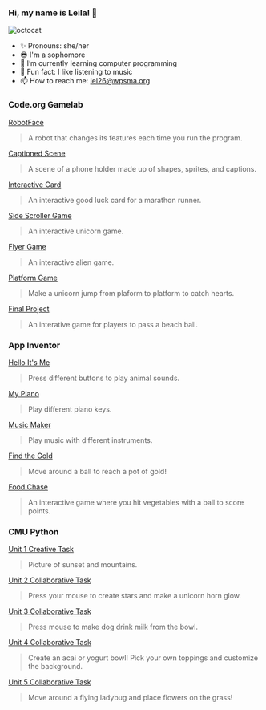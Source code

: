 ### Hi, my name is Leila! 👋
![octocat](https://github.com/leilale1/leilale1/assets/146843642/ff8ab0a1-67b0-448d-85d0-82d92e35c908)
- ✨ Pronouns: she/her
- 😎 I'm a sophomore
- 🌱 I’m currently learning computer programming
- 🎈 Fun fact: I like listening to music
- 📫 How to reach me: lel26@wpsma.org

### Code.org Gamelab
[RobotFace](https://leilale1.github.io/Robot/)
> A robot that changes its features each time you run the program.

[Captioned Scene](https://studio.code.org/projects/gamelab/CJI6hdbIkXggWSM4lRxoaaju8C2eR3XFOvOiEwwuaJA/)
> A scene of a phone holder made up of shapes, sprites, and captions.

[Interactive Card](https://studio.code.org/projects/gamelab/WLtimgAHOvPmgIWHQn1tpb5C016SHSwynm1TUQ6TU2c/)
> An interactive good luck card for a marathon runner.

[Side Scroller Game](https://studio.code.org/projects/gamelab/AX_RYeTWfZvK_srDEFhY6UFnO8Ha5jvWae1XYMq4elE/)
> An interactive unicorn game.

[Flyer Game](https://studio.code.org/projects/gamelab/xgF-kIbRko6TKXyLD9ihVOXpOLjZZyhZbZeaoIpD3Po/)
> An interactive alien game.

[Platform Game](https://studio.code.org/projects/gamelab/qWjKkwxvz5fPvt1G-k95DCf-L9nfRGNaERd97Ov_cOc/)
> Make a unicorn jump from plaform to platform to catch hearts.

[Final Project](https://studio.code.org/projects/gamelab/XmSkOugc5kEoQ9Va-UU-8Fdt3fX9ScVP4vbFFWMw5Kk/)
> An interative game for players to pass a beach ball.

### App Inventor
[Hello It's Me](https://gallery.appinventor.mit.edu/?galleryid=2bd98e1e-3007-48aa-831e-630764103ab2/)
> Press different buttons to play animal sounds.

[My Piano](https://gallery.appinventor.mit.edu/?galleryid=52751dcb-cd52-4b92-9e84-591ef681454f/)
> Play different piano keys.

[Music Maker](https://gallery.appinventor.mit.edu/?galleryid=eac8062c-d16b-4b5e-bbab-af246bee23df/)
> Play music with different instruments.

[Find the Gold](https://gallery.appinventor.mit.edu/?galleryid=6c6d58dc-100f-4311-81f4-e1b1b2af71e5/)
> Move around a ball to reach a pot of gold!

[Food Chase](https://gallery.appinventor.mit.edu/?galleryid=ac57f3e3-f4b7-45c4-a1b4-901e94d9fa5a/)
> An interactive game where you hit vegetables with a ball to score points.

### CMU Python
[Unit 1 Creative Task](https://academy.cs.cmu.edu/sharing/slateBlueCow1509/)
> Picture of sunset and mountains.

[Unit 2 Collaborative Task](https://academy.cs.cmu.edu/sharing/moccasinOctopus6180/)
> Press your mouse to create stars and make a unicorn horn glow.

[Unit 3 Collaborative Task](https://academy.cs.cmu.edu/sharing/greenYellowCrocodile4299/)
> Press mouse to make dog drink milk from the bowl.

[Unit 4 Collaborative Task](https://academy.cs.cmu.edu/sharing/blueVioletOwl5932/)
> Create an acai or yogurt bowl! Pick your own toppings and customize the background.

[Unit 5 Collaborative Task](https://academy.cs.cmu.edu/sharing/blueSpider7236/)
> Move around a flying ladybug and place flowers on the grass!
